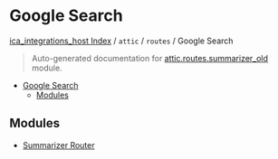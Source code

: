 # Google Search

[ica_integrations_host Index](../../../README.md#ica_integrations_host-index) / `attic` / `routes` / Google Search

> Auto-generated documentation for [attic.routes.summarizer_old](https://github.com/destiny/ica_integrations_host/blob/main/attic/routes/summarizer_old/__init__.py) module.

- [Google Search](#google-search)
  - [Modules](#modules)

## Modules

- [Summarizer Router](./summarizer_router.md)
